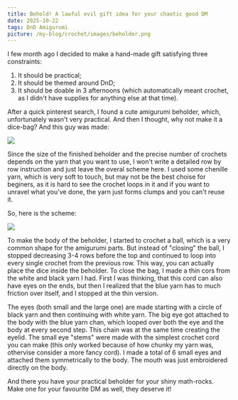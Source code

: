 ```yaml
---
title: Behold! A lawful evil gift idea for your chaotic good DM
date: 2025-10-22
tags: DnD Amigurumi
picture: /my-blog/crochet/images/beholder.png
---
```


I few month ago I decided to make a hand-made gift satisfying three constraints: 
1. It should be practical;
2. It should be themed around DnD;
3. It should be doable in 3 afternoons (which automatically meant crochet, as I didn't have supplies for anything else at that time).

After a quick pinterest search, I found a cute amigurumi beholder, which, unfortunately wasn't very practical. And then I thought, why not make it a dice-bag? And this guy was made:

<img src="/my-blog/crochet/images/beholder.png" />

Since the size of the finished beholder and the precise number of crochets depends on the yarn that you want to use, I won't write a detailed row by row instruction and just leave the overal scheme here. I used some chenille yarn, which is very soft to touch, but may not be the best choise for beginers, as it is hard to see the crochet loops in it and if you want to unravel what you've done, the yarn just forms clumps and you can't reuse it.

So, here is the scheme:

<img src="/my-blog/crochet/images/beholder_scheme.png" />

To make the body of the beholder, I started to crochet a ball, which is a very common shape for the amigurumi parts. But instead of "closing" the ball, I stopped decreasing 3-4 rows before the top and continued to loop into every single crochet from the previous row. This way, you can actually place the dice inside the beholder. To close the bag, I made a thin cors from the white and black yarn I had. First I was thinking, that this cord can also have eyes on the ends, but then I realized that the blue yarn has to much friction over itself, and I stopped at the thin version.

The eyes (both small and the large one) are made starting with a circle of black yarn and then continuing with white yarn. The big eye got attached to the body with the blue yarn chan, which looped over both the eye and the body at every second step. This chain was at the same time creating the eyelid. The small eye "stems" were made with the simplest crochet cord you can make (this only worked because of how chunky my yarn was, othervise consider a more fancy cord). I made a total of 6 small eyes and attached them symmetrically to the body. The mouth was just embroidered directly on the body.

And there you have your practical beholder for your shiny math-rocks. Make one for your favourite DM as well, they deserve it!
